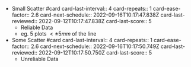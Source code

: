 - Small Scatter #card
  card-last-interval:: 4
  card-repeats:: 1
  card-ease-factor:: 2.6
  card-next-schedule:: 2022-09-16T10:17:47.838Z
  card-last-reviewed:: 2022-09-12T10:17:47.838Z
  card-last-score:: 5
	- Reliable Data
	- eg. 5 plots $< \pm 5mm$ of the line
- Some Scatter #card
  card-last-interval:: 4
  card-repeats:: 1
  card-ease-factor:: 2.6
  card-next-schedule:: 2022-09-16T10:17:50.749Z
  card-last-reviewed:: 2022-09-12T10:17:50.750Z
  card-last-score:: 5
	- Unreliable Data